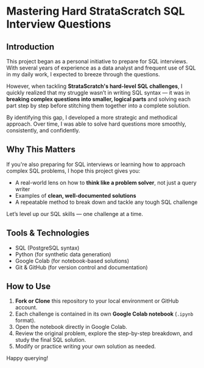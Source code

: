 # Mastering Hard StrataScratch SQL Interview Questions  

## Introduction

This project began as a personal initiative to prepare for SQL interviews. With several years of experience as a data analyst and frequent use of SQL in my daily work, I expected to breeze through the questions.

However, when tackling **StrataScratch's hard-level SQL challenges**, I quickly realized that my struggle wasn’t in writing SQL syntax — it was in **breaking complex questions into smaller, logical parts** and solving each part step by step before stitching them together into a complete solution.

By identifying this gap, I developed a more strategic and methodical approach. Over time, I was able to solve hard questions more smoothly, consistently, and confidently.

## Why This Matters

If you're also preparing for SQL interviews or learning how to approach complex SQL problems, I hope this project gives you:
- A real-world lens on how to **think like a problem solver**, not just a query writer
- Examples of **clean, well-documented solutions**
- A repeatable method to break down and tackle any tough SQL challenge

Let’s level up our SQL skills — one challenge at a time.

## Tools & Technologies
- SQL (PostgreSQL syntax)
- Python (for synthetic data generation)
- Google Colab (for notebook-based solutions)
- Git & GitHub (for version control and documentation)

##  How to Use

1. **Fork or Clone** this repository to your local environment or GitHub account.
2. Each challenge is contained in its own **Google Colab notebook** (`.ipynb` format).
3. Open the notebook directly in Google Colab.
4. Review the original problem, explore the step-by-step breakdown, and study the final SQL solution.
5. Modify or practice writing your own solution as needed.

Happy querying!
